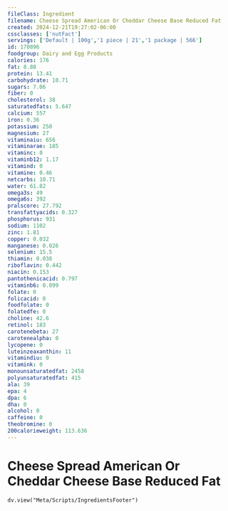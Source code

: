 ```yaml
---
fileClass: Ingredient
filename: Cheese Spread American Or Cheddar Cheese Base Reduced Fat
created: 2024-12-21T19:27:02-06:00
cssclasses: ['nutFact']
servings: ['Default | 100g','1 piece | 21','1 package | 566']
id: 170896
foodgroup: Dairy and Egg Products
calories: 176
fat: 8.88
protein: 13.41
carbohydrate: 10.71
sugars: 7.06
fiber: 0
cholesterol: 38
saturatedfats: 5.647
calcium: 557
iron: 0.36
potassium: 250
magnesium: 27
vitaminaiu: 656
vitaminarae: 185
vitaminc: 0
vitaminb12: 1.17
vitamind: 0
vitamine: 0.46
netcarbs: 10.71
water: 61.82
omega3s: 49
omega6s: 392
pralscore: 27.792
transfattyacids: 0.327
phosphorus: 931
sodium: 1102
zinc: 1.81
copper: 0.032
manganese: 0.026
selenium: 15.5
thiamin: 0.038
riboflavin: 0.442
niacin: 0.153
pantothenicacid: 0.797
vitaminb6: 0.099
folate: 0
folicacid: 0
foodfolate: 0
folatedfe: 0
choline: 42.6
retinol: 183
carotenebeta: 27
carotenealpha: 0
lycopene: 0
luteinzeaxanthin: 11
vitamindiu: 0
vitamink: 0
monounsaturatedfat: 2458
polyunsaturatedfat: 415
ala: 39
epa: 4
dpa: 6
dha: 0
alcohol: 0
caffeine: 0
theobromine: 0
200calorieweight: 113.636
---
```


# Cheese Spread American Or Cheddar Cheese Base Reduced Fat

```dataviewjs
dv.view("Meta/Scripts/IngredientsFooter")
```